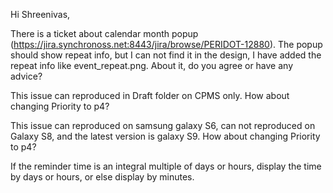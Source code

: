 Hi Shreenivas,

There is a ticket about calendar month popup (https://jira.synchronoss.net:8443/jira/browse/PERIDOT-12880). The popup should show repeat info, but I can not find it in the design, I have added the repeat info like event_repeat.png. About it, do you agree or have any advice?

This issue can reproduced in Draft folder on CPMS only. How about changing Priority to p4?

This issue can reproduced on samsung galaxy S6, can not reproduced on Galaxy S8, and the latest version is galaxy S9. How about changing Priority to p4?

If the reminder time is an integral multiple of days or hours, display the time by days or hours, or else display by minutes.

